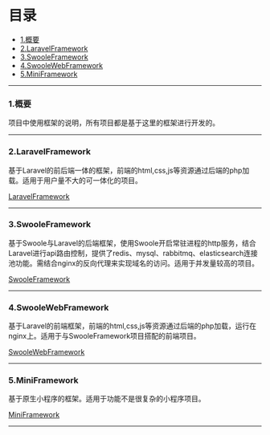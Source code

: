 # 目录

* [1.概要](#1)
* [2.LaravelFramework](#2)
* [3.SwooleFramework](#3)
* [4.SwooleWebFramework](#4)
* [5.MiniFramework](#5)

---

### <div id="1">1.概要</div>

<p>项目中使用框架的说明，所有项目都是基于这里的框架进行开发的。</p>

---

### <div id="2">2.LaravelFramework</div>

<p>基于Laravel的前后端一体的框架，前端的html,css,js等资源通过后端的php加载。适用于用户量不大的可一体化的项目。</p>

<div><a target="_blank" href="http://git.dev.51job.com/HroEx/LaravelFramework">LaravelFramework</a></div>

---

### <div id="3">3.SwooleFramework</div>

<p>基于Swoole与Laravel的后端框架，使用Swoole开启常驻进程的http服务，结合Laravel进行api路由控制，提供了redis、mysql、rabbitmq、elasticsearch连接池功能。需结合nginx的反向代理来实现域名的访问。适用于并发量较高的项目。</p>

<div><a target="_blank" href="http://git.dev.51job.com/HroEx/SwooleFramework">SwooleFramework</a></div>

---

### <div id="4">4.SwooleWebFramework</div>

<p>基于Laravel的前端框架，前端的html,css,js等资源通过后端的php加载，运行在nginx上。适用于与SwooleFramework项目搭配的前端项目。</p>

<div><a target="_blank" href="http://git.dev.51job.com/HroEx/SwooleWebFramework">SwooleWebFramework</a></div>

---

### <div id="5">5.MiniFramework</div>

<p>基于原生小程序的框架。适用于功能不是很复杂的小程序项目。</p>

<div><a target="_blank" href="http://git.dev.51job.com/HroEx/mini-framework">MiniFramework</a></div>

---
